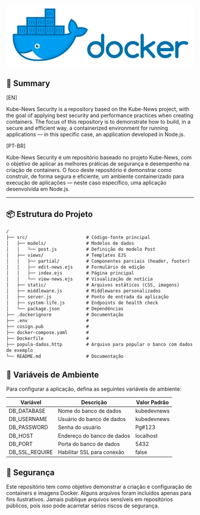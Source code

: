<p align="center">
  <img src="img.shields.io/image/docker.png" width="500" alt="Capa" /></a>
</p>

## 📝 Summary

[EN]

Kube-News Security is a repository based on the Kube-News project, with the goal of applying best security and performance practices when creating containers. The focus of this repository is to demonstrate how to build, in a secure and efficient way, a containerized environment for running applications — in this specific case, an application developed in Node.js.

[PT-BR]

Kube-News Security é um repositório baseado no projeto Kube-News, com o objetivo de aplicar as melhores práticas de segurança e desempenho na criação de containers. O foco deste repositório é demonstrar como construir, de forma segura e eficiente, um ambiente containerizado para execução de aplicações — neste caso específico, uma aplicação desenvolvida em Node.js.

---

## 📦 Estrutura do Projeto

```
/
├── src/                      # Código-fonte principal
│   ├── models/               # Modelos de dados
│   │   └── post.js           # Definição do modelo Post
│   ├── views/                # Templates EJS
│   │   ├── partial/          # Componentes parciais (header, footer)
│   │   ├── edit-news.ejs     # Formulário de edição
│   │   ├── index.ejs         # Página principal
│   │   └── view-news.ejs     # Visualização de notícia
│   ├── static/               # Arquivos estáticos (CSS, imagens)
│   ├── middleware.js         # Middlewares personalizados
│   ├── server.js             # Ponto de entrada da aplicação
│   ├── system-life.js        # Endpoints de health check
│   └── package.json          # Dependências
├── .dockerignore             # Documentação
├── .env                      #
├── cosign.pub                # 
├── docker-compose.yaml       # 
├── Dockerfile                # 
├── popula-dados.http         # Arquivo para popular o banco com dados de exemplo
└── README.md                 # Documentação
```

## 🚧 Variáveis de Ambiente

Para configurar a aplicação, defina as seguintes variáveis de ambiente:

| Variável | Descrição | Valor Padrão |
|----------|-----------|--------------|
| DB_DATABASE | Nome do banco de dados | kubedevnews |
| DB_USERNAME | Usuário do banco de dados | kubedevnews |
| DB_PASSWORD | Senha do usuário | Pg#123 |
| DB_HOST | Endereço do banco de dados | localhost |
| DB_PORT | Porta do banco de dados | 5432 |
| DB_SSL_REQUIRE | Habilitar SSL para conexão | false |


## 🚨 Segurança

Este repositório tem como objetivo demonstrar a criação e configuração de containers e imagens Docker. Alguns arquivos foram incluídos apenas para fins ilustrativos. Jamais publique arquivos sensíveis em repositórios públicos, pois isso pode acarretar sérios riscos de segurança.
